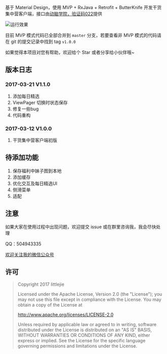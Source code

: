 基于 Material Design，使用 MVP + RxJava + Retrofit + ButterKnife 开发干货集中营客户端，接口由[动脑学院，验证码022](https://shang.qq.com/wpa/qunwpa?idkey=4310b023aa9a592a667889be958934a341cf5d062ed93a41402a5fddc9056281)提供

![运行效果](gank.gif)

目前 MVP 模式代码已全部合并到 `master` 分支，若要查看非 MVP 模式的代码请在 git 的提交记录中找到 tag `v1.0.0`

如果觉得本项目对您有帮助，欢迎给个 Star 或者分享给小伙伴哦~

## 版本日志

### 2017-03-21 V1.1.0
1. 添加每日精选
2. ViewPager 切换时状态保存
3. 修复一些bug
4. 代码重构

### 2017-03-12 V1.0.0
1. 干货集中营客户端初版

## 待添加功能
1. 保存福利中妹子图到本地
2. 添加缓存
3. 优化交互及每日精选UI
4. 侧滑菜单
5. 适配

## 注意
如果大家在使用过程中出现问题，欢迎提交 issue 或在群里咨询我，我会尽快处理

QQ：504943335

[欢迎关注我的微信公众号](http://mmbiz.qpic.cn/mmbiz_jpg/SGLMEl6egy86amMN9XlltwZamViaKibz8J4aVZB5XqU1SwIhLHe3ZMiaTv4tMmNo0YUqJbZbrjfsQemWnp0LpeSpg/640?wx_fmt=jpeg&tp=webp&wxfrom=5&wx_lazy=1)


## 许可
> Copyright 2017 littlejie
>
> Licensed under the Apache License, Version 2.0 (the "License"); you may not use this file except in compliance with the License. You may obtain a copy of the License at
>
> http://www.apache.org/licenses/LICENSE-2.0
>
> Unless required by applicable law or agreed to in writing, software distributed under the License is distributed on an "AS IS" BASIS, WITHOUT WARRANTIES OR CONDITIONS OF ANY KIND, either express or implied. See the License for the specific language governing permissions and limitations under the License.

